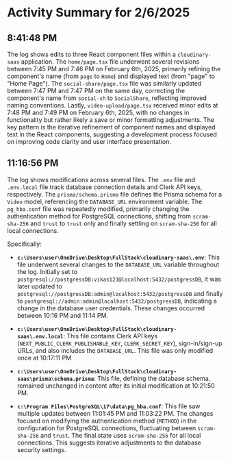 # Activity Summary for 2/6/2025

## 8:41:48 PM
The log shows edits to three React component files within a `cloudinary-saas` application.  The `home/page.tsx` file underwent several revisions between 7:45 PM and 7:46 PM on February 6th, 2025, primarily refining the component's name (from `page` to `Home`) and displayed text (from "page" to "Home Page").  The `social-share/page.tsx` file was similarly updated between 7:47 PM and 7:47 PM on the same day, correcting the component's name from `social-sh` to `SocialShare`, reflecting improved naming conventions.  Lastly, `video-upload/page.tsx` received minor edits at 7:48 PM and 7:49 PM on February 6th, 2025, with no changes in functionality but rather likely a save or minor formatting adjustments.  The key pattern is the iterative refinement of component names and displayed text in the React components, suggesting a development process focused on improving code clarity and user interface presentation.


## 11:16:56 PM
The log shows modifications across several files.  The `.env` file and `.env.local` file track database connection details and Clerk API keys, respectively. The `prisma/schema.prisma` file defines the Prisma schema for a `Video` model, referencing the `DATABASE_URL` environment variable.  The `pg_hba.conf` file was repeatedly modified, primarily changing the authentication method for PostgreSQL connections,  shifting from `scram-sha-256` and  `trust` to  `trust` only and finally settling on `scram-sha-256` for all local connections.

Specifically:

* **`c:\Users\user\OneDrive\Desktop\FullStack\cloudinary-saas\.env`**: This file underwent several changes to the `DATABASE_URL` variable throughout the log. Initially set to `postgresql://postgressDB:vikas123@localhost:5432/postgressDB`, it was later updated to `postgresql://postgressDB:admin@localhost:5432/postgressDB` and finally to `postgresql://admin:admin@localhost:5432/postgressDB`, indicating a change in the database user credentials.  These changes occurred between 10:16 PM and 11:14 PM.


* **`c:\Users\user\OneDrive\Desktop\FullStack\cloudinary-saas\.env.local`**: This file contains Clerk API keys (`NEXT_PUBLIC_CLERK_PUBLISHABLE_KEY`, `CLERK_SECRET_KEY`),  sign-in/sign-up URLs, and also includes the `DATABASE_URL`. This file was only modified once at 10:17:11 PM


* **`c:\Users\user\OneDrive\Desktop\FullStack\cloudinary-saas\prisma\schema.prisma`**:  This file, defining the database schema, remained unchanged in content after its initial modification at 10:21:50 PM.


* **`c:\Program Files\PostgreSQL\17\data\pg_hba.conf`**: This file saw multiple updates between 11:01:45 PM and 11:03:22 PM. The changes focused on modifying the authentication method (`METHOD`) in the configuration for PostgreSQL connections, fluctuating between `scram-sha-256` and `trust`. The final state uses `scram-sha-256` for all local connections. This suggests iterative adjustments to the database security settings.
